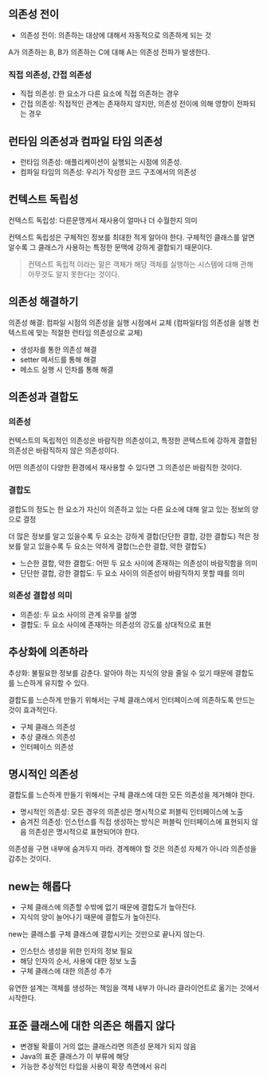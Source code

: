 ## 의존성 전이

- 의존성 전이: 의존하는 대상에 대해서 자동적으로 의존하게 되는 것

A가 의존하는 B, B가 의존하는 C에 대해 A는 의존성 전파가 발생한다.

### 직접 의존성, 간접 의존성

- 직접 의존성: 한 요소가 다른 요소에 직접 의존하는 경우
- 간접 의존성: 직접적인 관계는 존재하지 않지만, 의존성 전이에 의해 영향이 전파되는 경우

## 런타임 의존성과 컴파일 타임 의존성

- 런타임 의존성: 애플리케이션이 실행되는 시점에 의존성.
- 컴파일 타임의 의존성: 우리가 작성한 코드 구조에서의 의존성

## 컨텍스트 독립성

컨텍스트 독립성: 다른문맹게서 재사용이 얼마나 더 수월한지 의미

컨텍스트 독립성은 구체적인 정보를 최대한 적게 알아야 한다. 구체적인 클래스를 알면 알수록 그 클래스가 사용하는 특정한 문맥에 강하게 결합되기 때문이다.

> 컨텍스트 독립적 이라는 말은 객체가 해당 객체를 실행하는 시스템에 대해 관해 아무것도 알지 못한다는 것이다.

## 의존성 해결하기

의존성 해결: 컴파일 시점의 의존성을 실행 시점에서 교체
(컴파일타임 의존성을 실행 컨텍스트에 맞는 적절한 런타임 의존성으로 교체)

- 생성자를 통한 의존성 해결
- setter 메서드를 통해 해결
- 메소드 실행 시 인차를 통해 해결

## 의존성과 결합도

### 의존성

컨텍스트의 독립적인 의존성은 바람직한 의존성이고, 특정한 콘텍스트에 강하게 결합된 의존성은 바람직하지 않은 의존성이다.

어떤 의존성이 다양한 환경에서 재사용할 수 있다면 그 의존성은 바람직한 것이다.

### 결합도

결합도의 정도는 한 요소가 자신이 의존하고 있는 다른 요소에 대해 알고 있는 정보의 양으로 결정

더 많은 정보를 알고 있을수록 두 요소는 강하게 결합(단단한 결합, 강한 결합도)
적은 정보를 알고 있을수록 두 요소는 약하게 결합(느슨한 결합, 약한 결합도)

- 느슨한 결합, 약한 결합도: 어떤 두 요소 사이에 존재하는 의존성이 바람직함을 의미
- 단단한 결합, 강한 결합도: 두 요소 사이의 의존성이 바람직하지 못할 때를 의미

### 의존성 결합성 의미

- 의존성: 두 요소 사이의 관계 유무를 설명
- 결합도: 두 요소 사이에 존재하는 의존성의 강도를 상대적으로 표현

## 추상화에 의존하라

추상화: 불필요한 정보를 감춘다. 알아야 하는 지식의 양을 줄일 수 있기 때문에 결합도를 느슨하게 유지할 수 있다.

결합도를 느슨하게 만들기 위해서는 구체 클래스에서 인터페이스에 의존하도록 만드는 것이 효과적인다.

- 구체 클래스 의존성
- 추상 클래스 의존성
- 인터페이스 의존성

## 명시적인 의존성

결합도를 느슨하게 만들기 위해서는 구체 클래스에 대한 모든 의존성을 제거해야 한다.

- 명시적인 의존성: 모든 경우의 의존성은 명시적으로 퍼블릭 인터페이스에 노출
- 숨겨진 의존성: 인스턴스를 직접 생성하는 방식은 퍼블릭 인터페이스에 표현되지 않음 의존성은 명시적으로 표현되어야 한다.

의존성을 구현 내부에 숨겨두지 마라. 경계해야 할 것은 의존성 자체가 아니라 의존성을 감추는 것이다.

## new는 해롭다

- 구체 클래스에 의존할 수밖에 없기 때문에 결합도가 높아진다.
- 지식의 양이 늘어나기 때문에 결합도가 높아진다.

new는 클래스를 구체 클래스에 결합시키는 것만으로 끝나지 않는다.

- 인스턴스 생성을 위한 인자의 정보 필요
- 해당 인자의 순서, 사용에 대한 정보 노출
- 구체 클래스에 대한 의존성 추가

유연한 설계는 객체를 생성하는 책임을 객체 내부가 아니라 클라이언트로 옮기는 것에서 시작한다.

## 표준 클래스에 대한 의존은 해롭지 않다

- 변경될 확률이 거의 없는 클래스라면 의존성 문제가 되지 않음
- Java의 표준 클래스가 이 부류에 해당
- 가능한 추상적인 타입을 사용이 확장 측면에서 유리
